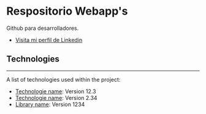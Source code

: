 # Respositorio Webapp's

Github para desarrolladores.

* [Visita mi perfil de Linkedin](https://www.linkedin.com/in/dami%C3%A1n-alejandro-burgio-72b7151b7/)

## Technologies
***
A list of technologies used within the project:
* [Technologie name](https://example.com): Version 12.3 
* [Technologie name](https://example.com): Version 2.34
* [Library name](https://example.com): Version 1234
